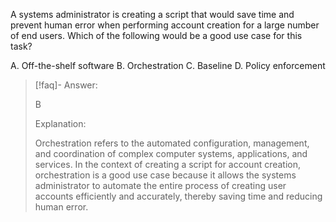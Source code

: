 A systems administrator is creating a script that would save time and prevent human error when performing account creation for a large number of end users. Which of the following would be a good use case for this task? 

A. Off-the-shelf software
B. Orchestration
C. Baseline 
D. Policy enforcement

> [!faq]- Answer: 
> 
> B
> 
> Explanation:
> 
> Orchestration refers to the automated configuration, management, and coordination of complex computer systems, applications, and services. In the context of creating a script for account creation, orchestration is a good use case because it allows the systems administrator to automate the entire process of creating user accounts efficiently and accurately, thereby saving time and reducing human error.
